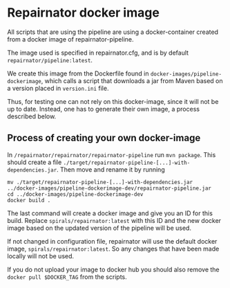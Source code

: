 # Repairnator docker image

All scripts that are using the pipeline are using a docker-container
created from a docker image of repairnator-pipeline. 

The image used is specified in repairnator.cfg, and is by default
`repairnator/pipeline:latest`.

We create this image from the Dockerfile found in
`docker-images/pipeline-dockerimage`, which calls a script that
downloads a jar from Maven based on a version placed in
`version.ini` file.

Thus, for testing one can not rely on this docker-image, since it will
not be up to date. Instead, one has to generate their own image, a
process described below.

## Process of creating your own docker-image

In `/repairnator/repairnator/repairnator-pipeline` run ```mvn
package```. This should create a file
`./target/repairnator-pipeline-[...]-with-dependencies.jar`. Then move and
rename it by running

```
mv ./target/repairnator-pipeline-[...]-with-dependencies.jar
../docker-images/pipeline-dockerimage-dev/repairnator-pipeline.jar
cd ../docker-images/pipeline-dockerimage-dev
docker build .
```

The last command will create a docker image and give you an ID for
this build. Replace `spirals/repairnator:latest` with this ID and
the new docker image based on the updated version of the pipeline will
be used.

If not changed in configuration file, repairnator will use the default
docker image, `spirals/repairnator:latest`. So any changes that have
been made locally will not be used.

If you do not upload  your image to docker hub you should also remove the ` docker pull $DOCKER_TAG` from the scripts. 
